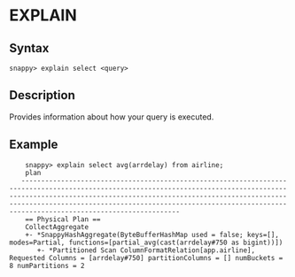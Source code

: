 # EXPLAIN

## Syntax

    snappy> explain select <query>


## Description 

Provides information about how your query is executed.

## Example

        snappy> explain select avg(arrdelay) from airline;
        plan                                                                                                                                                                                                                                                                                                                            
       --------------------------------------------------------------------------------------------------------------------------------------------------------------------------------------------------------------------------------------------------------------------------------------------------------------------------------
        == Physical Plan ==
        CollectAggregate
        +- *SnappyHashAggregate(ByteBufferHashMap used = false; keys=[], modes=Partial, functions=[partial_avg(cast(arrdelay#750 as bigint))])
           +- *Partitioned Scan ColumnFormatRelation[app.airline], Requested Columns = [arrdelay#750] partitionColumns = [] numBuckets = 8 numPartitions = 2

